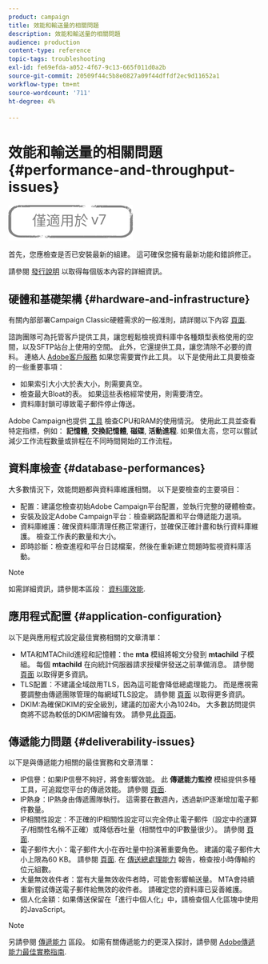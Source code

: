 ```yaml
---
product: campaign
title: 效能和輸送量的相關問題
description: 效能和輸送量的相關問題
audience: production
content-type: reference
topic-tags: troubleshooting
exl-id: fe69efda-a052-4f67-9c13-665f011d0a2b
source-git-commit: 20509f44c5b8e0827a09f44dffdf2ec9d11652a1
workflow-type: tm+mt
source-wordcount: '711'
ht-degree: 4%

---
```


# 效能和輸送量的相關問題{#performance-and-throughput-issues}

![](../../assets/v7-only.svg)

首先，您應檢查是否已安裝最新的組建。 這可確保您擁有最新功能和錯誤修正。

請參閱 [發行說明](../../rn/using/latest-release.md) 以取得每個版本內容的詳細資訊。

## 硬體和基礎架構 {#hardware-and-infrastructure}

有關內部部署Campaign Classic硬體需求的一般准則，請詳閱以下內容 [頁面](https://helpx.adobe.com/tw/campaign/kb/hardware-sizing-guide.html).

諮詢團隊可為托管客戶提供工具，讓您輕鬆檢視資料庫中各種類型表格使用的空間，以及SFTP站台上使用的空間。 此外，它還提供工具，讓您清除不必要的資料。 連絡人 [Adobe客戶服務](https://helpx.adobe.com/tw/enterprise/admin-guide.html/enterprise/using/support-for-experience-cloud.ug.html) 如果您需要實作此工具。 以下是使用此工具要檢查的一些重要事項：

* 如果索引大小大於表大小，則需要真空。
* 檢查最大Bloat的表。 如果這些表格經常使用，則需要清空。
* 資料庫封鎖可導致電子郵件停止傳送。

Adobe Campaign也提供 [工具](../../production/using/monitoring-processes.md#manual-monitoring) 檢查CPU和RAM的使用情況。 使用此工具並查看特定指標，例如： **記憶體**, **交換記憶體**, **磁碟**, **活動進程**. 如果值太高，您可以嘗試減少工作流程數量或排程在不同時間開始的工作流程。

## 資料庫檢查 {#database-performances}

大多數情況下，效能問題都與資料庫維護相關。 以下是要檢查的主要項目：

* 配置：建議您檢查初始Adobe Campaign平台配置，並執行完整的硬體檢查。
* 安裝及設定Adobe Campaign平台：檢查網路配置和平台傳遞能力選項。
* 資料庫維護：確保資料庫清理任務正常運行，並確保正確計畫和執行資料庫維護。 檢查工作表的數量和大小。
* 即時診斷：檢查進程和平台日誌檔案，然後在重新建立問題時監視資料庫活動。

>[!NOTE]
>
>如需詳細資訊，請參閱本區段： [資料庫效能](../../production/using/database-performances.md).

## 應用程式配置 {#application-configuration}

以下是與應用程式設定最佳實務相關的文章清單：

* MTA和MTAChild進程和記憶體：the **mta** 模組將報文分發到 **mtachild** 子模組。 每個 **mtachild** 在向統計伺服器請求授權併發送之前準備消息。 請參閱 [頁面](../../installation/using/email-deliverability.md) 以取得更多資訊。
* TLS配置：不建議全域啟用TLS，因為這可能會降低總處理能力。 而是應視需要調整由傳遞團隊管理的每網域TLS設定。 請參閱 [頁面](../../installation/using/email-deliverability.md#mx-configuration) 以取得更多資訊。
* DKIM:為確保DKIM的安全級別，建議的加密大小為1024b。 大多數訪問提供商將不認為較低的DKIM密鑰有效。 請參見[此頁面](https://experienceleague.adobe.com/docs/deliverability-learn/deliverability-best-practice-guide/transition-process/infrastructure.html#authentication)。

## 傳遞能力問題 {#deliverability-issues}

以下是與傳遞能力相關的最佳實務和文章清單：

* IP信譽：如果IP信譽不夠好，將會影響效能。 此 **傳遞能力監控** 模組提供多種工具，可追蹤您平台的傳遞效能。 請參閱 [頁面](../../delivery/using/monitoring-deliverability.md).
* IP熱身：IP熱身由傳遞團隊執行。 這需要在數週內，透過新IP逐漸增加電子郵件數量。
* IP相關性設定：不正確的IP相關性設定可以完全停止電子郵件（設定中的運算子/相關性名稱不正確）或降低吞吐量（相關性中的IP數量很少）。 請參閱 [頁面](../../installation/using/email-deliverability.md#list-of-ip-addresses-to-use).
* 電子郵件大小：電子郵件大小在吞吐量中扮演著重要角色。 建議的電子郵件大小上限為60 KB。 請參閱 [頁面](https://helpx.adobe.com/legal/product-descriptions/campaign.html). 在 [傳送總處理能力](../../reporting/using/global-reports.md#delivery-throughput) 報告，檢查按小時傳輸的位元組數。
* 大量無效收件者：當有大量無效收件者時，可能會影響輸送量。 MTA會持續重新嘗試傳送電子郵件給無效的收件者。 請確定您的資料庫已妥善維護。
* 個人化金額：如果傳送保留在「進行中個人化」中，請檢查個人化區塊中使用的JavaScript。

>[!NOTE]
>
>另請參閱 [傳遞能力](../../delivery/using/about-deliverability.md) 區段。 如需有關傳遞能力的更深入探討，請參閱 [Adobe傳遞能力最佳實務指南](https://experienceleague.adobe.com/docs/deliverability-learn/deliverability-best-practice-guide/introduction.html?lang=zh-Hant).
